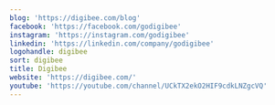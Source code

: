 ```yaml
---
blog: 'https://digibee.com/blog'
facebook: 'https://facebook.com/godigibee'
instagram: 'https://instagram.com/godigibee'
linkedin: 'https://linkedin.com/company/godigibee'
logohandle: digibee
sort: digibee
title: Digibee
website: 'https://digibee.com/'
youtube: 'https://youtube.com/channel/UCkTX2ekO2HIF9cdkLNZgcVQ'
---
```

